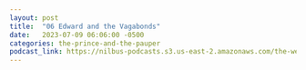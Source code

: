 ```yaml
---
layout: post
title:  "06 Edward and the Vagabonds"
date:   2023-07-09 06:06:00 -0500
categories: the-prince-and-the-pauper
podcast_link: https://nilbus-podcasts.s3.us-east-2.amazonaws.com/the-well-trained-mind/The%20Prince%20and%20the%20Pauper/06%20Edward%20and%20the%20Vagabonds.mp3
---
```

